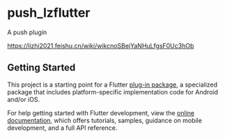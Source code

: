 # push_lzflutter

A push plugin

https://lizhi2021.feishu.cn/wiki/wikcnoSBejYaNHuLfgsF0Uc3hOb

## Getting Started

This project is a starting point for a Flutter
[plug-in package](https://flutter.dev/developing-packages/),
a specialized package that includes platform-specific implementation code for
Android and/or iOS.

For help getting started with Flutter development, view the
[online documentation](https://flutter.dev/docs), which offers tutorials,
samples, guidance on mobile development, and a full API reference.

